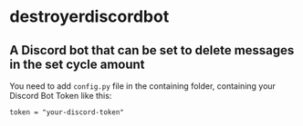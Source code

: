 # destroyerdiscordbot
## A Discord bot that can be set to delete messages in the set cycle amount
You need to add `config.py` file in the containing folder, containing your 
Discord Bot Token like this:
```
token = "your-discord-token"
```
